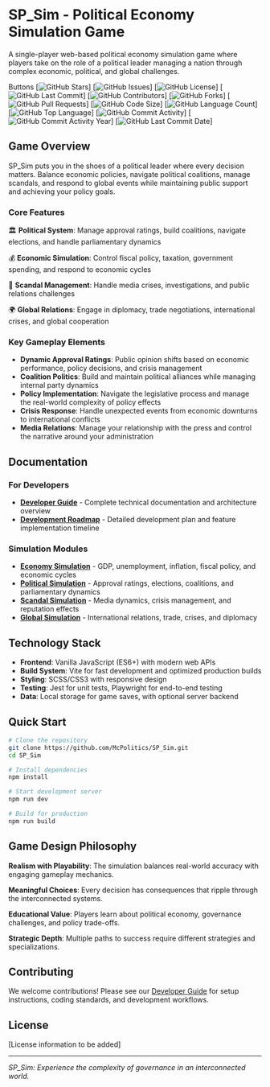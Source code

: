 # SP_Sim - Political Economy Simulation Game

A single-player web-based political economy simulation game where players take on the role of a political leader managing a nation through complex economic, political, and global challenges.

Buttons
[![GitHub Stars](https://img.shields.io/github/stars/McPolitics/SP_Sim?style=social)]
[![GitHub Issues](https://img.shields.io/github/issues/McPolitics/SP_Sim?style=flat-square)]
[![GitHub License](https://img.shields.io/github/license/McPolitics/SP_Sim?style=flat-square)]
[![GitHub Last Commit](https://img.shields.io/github/last-commit/McPolitics/SP_Sim?style=flat-square)]
[![GitHub Contributors](https://img.shields.io/github/contributors/McPolitics/SP_Sim?style=flat-square)]
[![GitHub Forks](https://img.shields.io/github/forks/McPolitics/SP_Sim?style=social)]
[![GitHub Pull Requests](https://img.shields.io/github/issues-pr/McPolitics/SP_Sim?style=flat-square)]
[![GitHub Code Size](https://img.shields.io/github/languages/code-size/McPolitics/SP_Sim?style=flat-square)]
[![GitHub Language Count](https://img.shields.io/github/languages/count/McPolitics/SP_Sim?style=flat-square)]
[![GitHub Top Language](https://img.shields.io/github/languages/top/McPolitics/SP_Sim?style=flat-square)]
[![GitHub Commit Activity](https://img.shields.io/github/commit-activity/m/McPolitics/SP_Sim?style=flat-square)]
[![GitHub Commit Activity Year](https://img.shields.io/github/commit-activity/y/McPolitics/SP_Sim?style=flat-square)]
[![GitHub Last Commit Date](https://img.shields.io/github/last-commit/McPolitics/SP_Sim?style=flat-square)]


## Game Overview

SP_Sim puts you in the shoes of a political leader where every decision matters. Balance economic policies, navigate political coalitions, manage scandals, and respond to global events while maintaining public support and achieving your policy goals.

### Core Features

🏛️ **Political System**: Manage approval ratings, build coalitions, navigate elections, and handle parliamentary dynamics

💰 **Economic Simulation**: Control fiscal policy, taxation, government spending, and respond to economic cycles

📰 **Scandal Management**: Handle media crises, investigations, and public relations challenges

🌍 **Global Relations**: Engage in diplomacy, trade negotiations, international crises, and global cooperation

### Key Gameplay Elements

- **Dynamic Approval Ratings**: Public opinion shifts based on economic performance, policy decisions, and crisis management
- **Coalition Politics**: Build and maintain political alliances while managing internal party dynamics
- **Policy Implementation**: Navigate the legislative process and manage the real-world complexity of policy effects
- **Crisis Response**: Handle unexpected events from economic downturns to international conflicts
- **Media Relations**: Manage your relationship with the press and control the narrative around your administration

## Documentation

### For Developers
- **[Developer Guide](./DEVELOPER.md)** - Complete technical documentation and architecture overview
- **[Development Roadmap](./ROADMAP.md)** - Detailed development plan and feature implementation timeline

### Simulation Modules
- **[Economy Simulation](./docs/economy-simulation.md)** - GDP, unemployment, inflation, fiscal policy, and economic cycles
- **[Political Simulation](./docs/political-simulation.md)** - Approval ratings, elections, coalitions, and parliamentary dynamics  
- **[Scandal Simulation](./docs/scandal-simulation.md)** - Media dynamics, crisis management, and reputation effects
- **[Global Simulation](./docs/global-simulation.md)** - International relations, trade, crises, and diplomacy

## Technology Stack

- **Frontend**: Vanilla JavaScript (ES6+) with modern web APIs
- **Build System**: Vite for fast development and optimized production builds
- **Styling**: SCSS/CSS3 with responsive design
- **Testing**: Jest for unit tests, Playwright for end-to-end testing
- **Data**: Local storage for game saves, with optional server backend

## Quick Start

```bash
# Clone the repository
git clone https://github.com/McPolitics/SP_Sim.git
cd SP_Sim

# Install dependencies
npm install

# Start development server
npm run dev

# Build for production
npm run build
```

## Game Design Philosophy

**Realism with Playability**: The simulation balances real-world accuracy with engaging gameplay mechanics.

**Meaningful Choices**: Every decision has consequences that ripple through the interconnected systems.

**Educational Value**: Players learn about political economy, governance challenges, and policy trade-offs.

**Strategic Depth**: Multiple paths to success require different strategies and specializations.

## Contributing

We welcome contributions! Please see our [Developer Guide](./DEVELOPER.md) for setup instructions, coding standards, and development workflows.

## License

[License information to be added]

---

*SP_Sim: Experience the complexity of governance in an interconnected world.*
